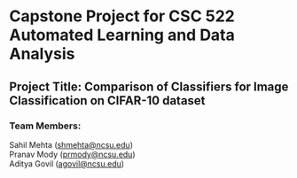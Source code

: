 # Capstone Project for CSC 522 Automated Learning and Data Analysis

## Project Title: Comparison of Classifiers for Image Classification on CIFAR-10 dataset

### Team Members: 
Sahil Mehta (shmehta@ncsu.edu)  
Pranav Mody (prmody@ncsu.edu)  
Aditya Govil (agovil@ncsu.edu)
